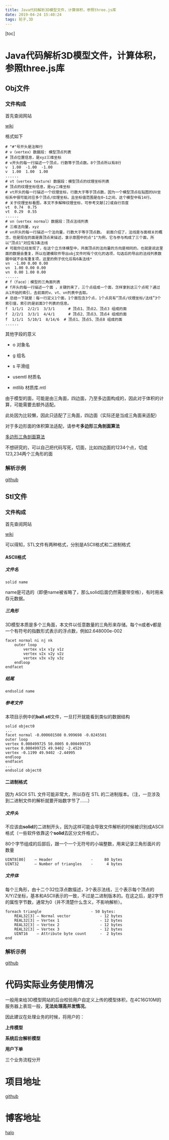 ```yaml
---
title: Java代码解析3D模型文件，计算体积，参照three.js库
date: 2019-04-24 15:40:24
tags: 轮子,3D
---
```

[toc]

#  Java代码解析3D模型文件，计算体积，参照three.js库

## Obj文件
### 文件构成

首先查阅网站

[wiki]( https://en.wikipedia.org/wiki/Wavefront_.obj_file)

格式如下

```ASCII
# "#"号开头是注释行
# v（vertex）数据段: 模型顶点列表
# 顶点位置信息，是xyz三维坐标
# v开头的每一行描述一个顶点，行数等于顶点数。8个顶点所以有8行
v  1.00  -1.00  -1.00
v  1.00  1.00  1.00
......
# vt（vertex texture）数据段：模型顶点的纹理坐标列表
# 顶点的纹理坐标信息，是xy二维坐标
# vt开头的每一行描述一个纹理坐标，行数大于等于顶点数，因为一个模型顶点在贴图的UV坐标系中很可能对应多个顶点/纹理坐标。且坐标值范围是在0~1之间，这个模型中有14行。
# 关于纹理坐标看图，本文不多解释纹理坐标，可参考文献[2]或自行百度
vt  0.74  0.75
vt  0.29  0.55
......
# vn（vertex normal）数据段：顶点法线列表
# 三维法向量，xyz
# vn开头的每一行描述一个法向量，行数大于等于顶点数。 前面介绍了，法线是与面相关的概念，但是现在的面是靠顶点来描述，拿示意图中的点"1"为例，它与参与构成了三个面，所以"顶点1"对应有3条法线
# 可能你已经发现了，在这个立方体模型中，共面顶点的法向量的方向是相同的，也就是说这里面的数据会重复，所以在建模软件导出obj文件时有个优化的选项，勾选后的导出的法线列表数据中就不会有重复项，这里的例子优化后有6条法线*
vn  -1.00 0.00 0.00 
vn  1.00 0.00 0.00
vn  0.00 1.00 0.00
......
# f（face）：模型的三角面列表
# f开头的每一行描述一个面 ，关键的来了，三个点组成一个面，怎样拿到这三个点呢？通过从1开始的索引，去前面的v、vt、vn列表中去取。
# 总结一下就是：每一行定义1个面，1个面包含3个点，1个点具有“顶点/纹理坐标/法线”3个索引值，索引的是前面3个列表的信息。
f  1/1/1  2/2/1  3/3/1      # 顶点1、顶点2、顶点3 组成的面
f  2/2/1  3/3/1  4/4/1      # 顶点2、顶点3、顶点4 组成的面
f  1/1/1  5/10/1  8/14/6  # 顶点1、顶点5、顶点8 组成的面
......
```

其他字段的意义

- o 对象名

- g 组名

- s 平滑组

- usemtl 材质名

- mtllib 材质库.mtl

由于模型的面，可能是由三角面，四边面，乃至多边面构成的，因此对于体积的计算，可能需要去额外适配。

此处因为比较懒，因此只适配了三角面，四边面（实际还是当成三角面来适配）

对于多边形面的体积算法适配，请参考**多边形三角剖面算法**

[多边形三角剖面算法](https://www.geometrictools.com/Documentation/TriangulationByEarClipping.pdf)

不想研究的，可以自己把代码写死，切面，比如四边面的1234个点，切成123,234两个三角形的面

### 解析示例

[github](https://github.com/moyuking233/JavaLoad3D/blob/master/src/main/java/com/dragondb/javaLoad3D/obj/ObjDemo.java)



## Stl文件

### 文件构成
首先查阅网站

[wiki](https://en.wikipedia.org/wiki/STL_(file_format))

可以得知，STL文件有两种格式，分别是ASCII格式和二进制格式

#### ASCII格式

##### 文件名

```ASCII
solid name
```
name是可选的（即便name被省略了，那么solid后面仍然需要带空格），有时用来存元数据。

##### 三角形

3D模型本质是多个三角面，本文件以任意数量的三角形来存储。每个n或者v都是一个有符号的指数形式表示的浮点数，例如2.648000e-002

```ASCII
facet normal ni nj nk
    outer loop
        vertex v1x v1y v1z
        vertex v2x v2y v2z
        vertex v3x v3y v3z
    endloop
endfacet
```

##### 结尾

```ASCII
endsolid name
```

##### 参考文件

本项目示例中的**ball.stl**文件，一旦打开就能看到类似的数据结构

```ASCII
solid object0 
...
facet normal -0.000601508 0.999698 -0.0245501 
outer loop
vertex 0.000499725 50.0005 0.000499725 
vertex 0.000499725 49.9402 -2.4529 
vertex -0.1199 49.9402 -2.44995 
endloop
endfacet
...
endsolid object0 
```

#### 二进制格式

因为 ASCII STL 文件可能非常大，所以存在 STL 的二进制版本。（注，一旦涉及到二进制文件的解析就要开始数字节了……）

##### 文件头

不应该由**solid**的二进制开头，因为这样可能会导致文件解析的时候被识别成ASCII格式（一些软件依靠这个**solid**去区分文件格式）。

80个字节组成的后部后，跟一个一个无符号的小端整数，用来记录三角形面片的数量

```
UINT8[80]    – Header                 -     80 bytes
UINT32       – Number of triangles    -      4 bytes
```

##### 文件体

每个三角形，由十二个32位浮点数描述，3个表示法线，三个表示每个顶点的X/Y/Z坐标，基本和ASCII表示的一致，不过是二进制版本的。在这之后，是2字节的属性字节数，通常为0（并不清楚什么含义，不影响解析）。

```
foreach triangle                      - 50 bytes:
    REAL32[3] – Normal vector             - 12 bytes
    REAL32[3] – Vertex 1                  - 12 bytes
    REAL32[3] – Vertex 2                  - 12 bytes
    REAL32[3] – Vertex 3                  - 12 bytes
    UINT16    – Attribute byte count      -  2 bytes
end
```

### 解析示例

[github](https://github.com/moyuking233/JavaLoad3D/blob/master/src/main/java/com/dragondb/javaLoad3D/stl/StlDemo.java)



# 代码实际业务使用情况

一般用来给3D模型网站的后台校验用户自定义上传的模型体积，在4C16G10M的服务器上表现一般，**无法处理高并发情况**。

因此建议在处理业务的时候，将用户的：

**上传模型**

**系统后台解析模型**

**用户下单**

三个业务流程分开



# 项目地址

[github](https://github.com/moyuking233/JavaLoad3D)



# 博客地址

[halo](https://dragondb.space/)

